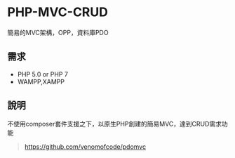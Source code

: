 # PHP-MVC-CRUD
簡易的MVC架構，OPP，資料庫PDO


## 需求
* PHP 5.0 or PHP 7
* WAMPP,XAMPP


## 說明

不使用composer套件支援之下，以原生PHP創建的簡易MVC，達到CRUD需求功能

>https://github.com/venomofcode/pdomvc
